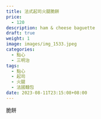 ```yaml
---
title: 法式起司火腿脆餅
price:
  - 120
description: ham & cheese baguette
draft: true
weight: 1
image: images/img_1533.jpeg
categories:
  - 點心
  - 三明治
tags:
  - 點心
  - 起司
  - 火腿
  - 法國麵包
date: 2023-08-11T23:15:08+08:00
---
```

脆餅